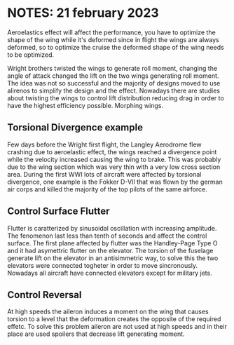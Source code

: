 # NOTES: 21 february 2023
<div>
</div>

Aeroelastics effect will affect the performance, 
you have to optimize the shape of the wing while it's deformed since
in flight the wings are always deformed, so to optimize the cruise
the deformed shape of the wing needs to be optimized.

Wright brothers twisted the wings to generate roll moment, changing 
the angle of attack changed the lift on the two wings generating
roll moment. 
The idea was not so successful and the majority of designs 
moved to use alirenos to simplify the design and the effect.
Nowadays there are studies about twisting the wings to control lift
distribution reducing drag in order to have the highest efficiency
possible. Morphing wings.

## Torsional Divergence example
Few days before the Wright first flight, the Langley Aerodrome
flew crashing due to aeroelastic effect, the wings reached a 
divergence point while the velocity increased causing the wing
to brake. This was probably due to the wing section which was
very thin with a very low cross section area. 
During the first WWI lots of aircraft were affected by torsional 
divergence, one example is the Fokker D-VII that was flown 
by the german air corps and killed the majority of the top pilots
of the same airforce.

## Control Surface Flutter
Flutter is caratterized by sinusoidal oscillation with increasing amplitude. 
The fenomenon last less than tenth of seconds and affect the control surface. 
The first plane affected by flutter was the
Handley-Page Type O and it had asymettric flutter on the elevator.
The torsion of the fuselage generate lift on the elevator in an antisimmetric way, 
to solve this the two elevators were connected togheter in order to move sincronously. 
Nowadays all aircraft have connected elevators except for military jets.


## Control Reversal 
At high speeds the aileron induces a moment on the wing that causes torsion
to a level that the deformation creates the opposite of the required effetc.
To solve this problem aileron are not used at high speeds and in their place
are used spoilers that decrease lift generating moment.